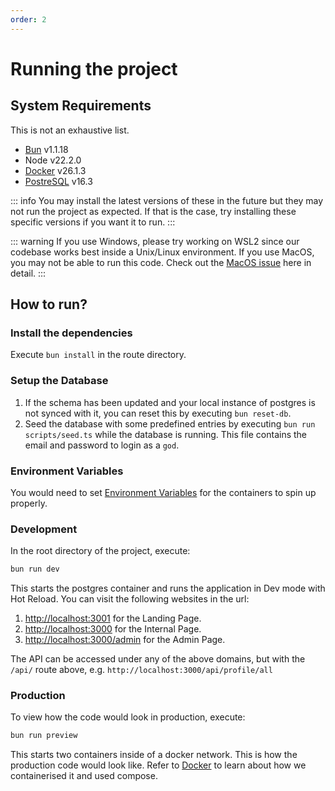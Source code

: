 ```yaml
---
order: 2
---
```


# Running the project

## System Requirements

This is not an exhaustive list.

- [Bun](../tech-stack/bun) v1.1.18
- Node v22.2.0
- [Docker](../technologies/docker) v26.1.3
- [PostreSQL](../tech-stack/postgresql) v16.3

::: info
You may install the latest versions of these in the future but they may not run the project as expected. If that is the case, try installing these specific versions if you want it to run.
:::

::: warning
If you use Windows, please try working on WSL2 since our codebase works best inside a Unix/Linux environment.
If you use MacOS, you may not be able to run this code. Check out the [MacOS issue](./macos-issue) here in detail.
:::

## How to run?

### Install the dependencies

Execute `bun install` in the route directory.

### Setup the Database

1. If the schema has been updated and your local instance of postgres is not synced with it, you can reset this by executing `bun reset-db`.
2. Seed the database with some predefined entries by executing `bun run scripts/seed.ts` while the database is running. This file contains the email and password to login as a `god`.

### Environment Variables

You would need to set [Environment Variables](./environment-variables) for the containers to spin up properly.

### Development

In the root directory of the project, execute:

```bash
bun run dev
```

This starts the postgres container and runs the application in Dev mode with Hot Reload. You can visit the following websites in the url:

1. [http://localhost:3001](http://localhost:3001) for the Landing Page.
2. [http://localhost:3000](http://localhost:3000) for the Internal Page.
3. [http://localhost:3000/admin](http://localhost:3000/admin) for the Admin Page.

The API can be accessed under any of the above domains, but with the `/api/` route above, e.g. `http://localhost:3000/api/profile/all`

### Production

To view how the code would look in production, execute:

```bash
bun run preview
```

This starts two containers inside of a docker network. This is how the production code would look like. Refer to [Docker](../technologies/docker) to learn about how we containerised it and used compose.
